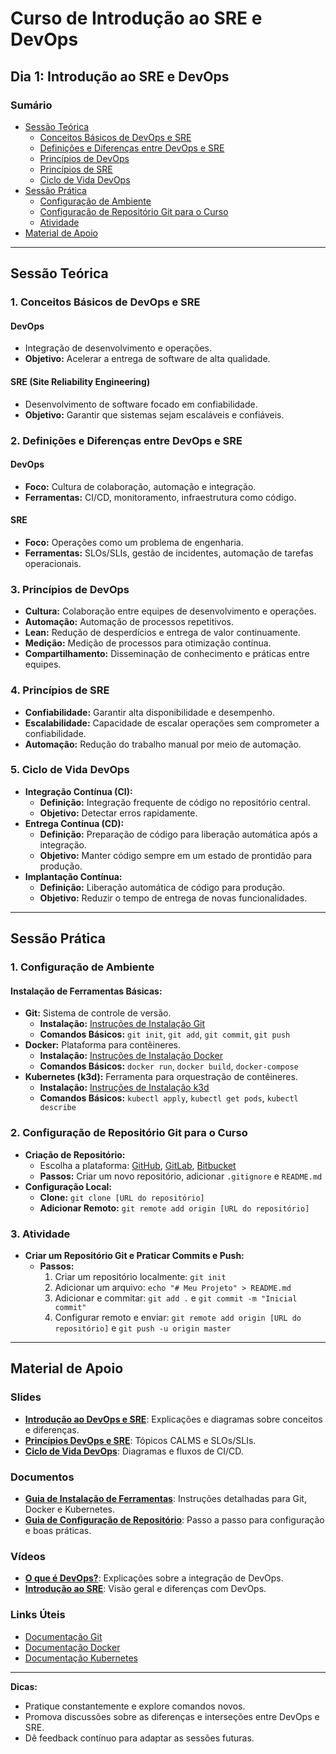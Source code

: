 # **Curso de Introdução ao SRE e DevOps**

## **Dia 1: Introdução ao SRE e DevOps**

### **Sumário**
- [Sessão Teórica](#sessão-teórica)
  - [Conceitos Básicos de DevOps e SRE](#1-conceitos-básicos-de-devops-e-sre)
  - [Definições e Diferenças entre DevOps e SRE](#2-definições-e-diferenças-entre-devops-e-sre)
  - [Princípios de DevOps](#3-princípios-de-devops)
  - [Princípios de SRE](#4-princípios-de-sre)
  - [Ciclo de Vida DevOps](#5-ciclo-de-vida-devops)
- [Sessão Prática](#sessão-prática)
  - [Configuração de Ambiente](#1-configuração-de-ambiente)
  - [Configuração de Repositório Git para o Curso](#2-configuração-de-repositório-git-para-o-curso)
  - [Atividade](#3-atividade)
- [Material de Apoio](#material-de-apoio)

---

## **Sessão Teórica**

### **1. Conceitos Básicos de DevOps e SRE**

#### **DevOps**
- Integração de desenvolvimento e operações.
- **Objetivo:** Acelerar a entrega de software de alta qualidade.

#### **SRE (Site Reliability Engineering)**
- Desenvolvimento de software focado em confiabilidade.
- **Objetivo:** Garantir que sistemas sejam escaláveis e confiáveis.

### **2. Definições e Diferenças entre DevOps e SRE**

#### **DevOps**
- **Foco:** Cultura de colaboração, automação e integração.
- **Ferramentas:** CI/CD, monitoramento, infraestrutura como código.

#### **SRE**
- **Foco:** Operações como um problema de engenharia.
- **Ferramentas:** SLOs/SLIs, gestão de incidentes, automação de tarefas operacionais.

### **3. Princípios de DevOps**
- **Cultura:** Colaboração entre equipes de desenvolvimento e operações.
- **Automação:** Automação de processos repetitivos.
- **Lean:** Redução de desperdícios e entrega de valor continuamente.
- **Medição:** Medição de processos para otimização contínua.
- **Compartilhamento:** Disseminação de conhecimento e práticas entre equipes.

### **4. Princípios de SRE**
- **Confiabilidade:** Garantir alta disponibilidade e desempenho.
- **Escalabilidade:** Capacidade de escalar operações sem comprometer a confiabilidade.
- **Automação:** Redução do trabalho manual por meio de automação.

### **5. Ciclo de Vida DevOps**
- **Integração Contínua (CI):**
  - **Definição:** Integração frequente de código no repositório central.
  - **Objetivo:** Detectar erros rapidamente.
- **Entrega Contínua (CD):**
  - **Definição:** Preparação de código para liberação automática após a integração.
  - **Objetivo:** Manter código sempre em um estado de prontidão para produção.
- **Implantação Contínua:**
  - **Definição:** Liberação automática de código para produção.
  - **Objetivo:** Reduzir o tempo de entrega de novas funcionalidades.

---

## **Sessão Prática**

### **1. Configuração de Ambiente**

#### **Instalação de Ferramentas Básicas:**
- **Git:** Sistema de controle de versão.
  - **Instalação:** [Instruções de Instalação Git](https://git-scm.com/book/en/v2/Getting-Started-Installing-Git)
  - **Comandos Básicos:** `git init`, `git add`, `git commit`, `git push`
- **Docker:** Plataforma para contêineres.
  - **Instalação:** [Instruções de Instalação Docker](https://docs.docker.com/get-docker/)
  - **Comandos Básicos:** `docker run`, `docker build`, `docker-compose`
- **Kubernetes (k3d):** Ferramenta para orquestração de contêineres.
  - **Instalação:** [Instruções de Instalação k3d](https://k3d.io/v5.4.9/)
  - **Comandos Básicos:** `kubectl apply`, `kubectl get pods`, `kubectl describe`

### **2. Configuração de Repositório Git para o Curso**
- **Criação de Repositório:**
  - Escolha a plataforma: [GitHub](https://github.com/), [GitLab](https://gitlab.com/), [Bitbucket](https://bitbucket.org/)
  - **Passos:** Criar um novo repositório, adicionar `.gitignore` e `README.md`
- **Configuração Local:**
  - **Clone:** `git clone [URL do repositório]`
  - **Adicionar Remoto:** `git remote add origin [URL do repositório]`

### **3. Atividade**
- **Criar um Repositório Git e Praticar Commits e Push:**
  - **Passos:**
    1. Criar um repositório localmente: `git init`
    2. Adicionar um arquivo: `echo "# Meu Projeto" > README.md`
    3. Adicionar e commitar: `git add .` e `git commit -m "Inicial commit"`
    4. Configurar remoto e enviar: `git remote add origin [URL do repositório]` e `git push -u origin master`

---

## **Material de Apoio**

### **Slides**
- **[Introdução ao DevOps e SRE](slides/intro-devops-sre.pdf)**: Explicações e diagramas sobre conceitos e diferenças.
- **[Princípios DevOps e SRE](slides/principios-devops-sre.pdf)**: Tópicos CALMS e SLOs/SLIs.
- **[Ciclo de Vida DevOps](slides/ciclo-vida-devops.pdf)**: Diagramas e fluxos de CI/CD.

### **Documentos**
- **[Guia de Instalação de Ferramentas](docs/guia-instalacao-ferramentas.pdf)**: Instruções detalhadas para Git, Docker e Kubernetes.
- **[Guia de Configuração de Repositório](docs/guia-configuracao-repositorio.pdf)**: Passo a passo para configuração e boas práticas.

### **Vídeos**
- **[O que é DevOps?](https://youtu.be/Oy5XetxUvSo)**: Explicações sobre a integração de DevOps.
- **[Introdução ao SRE](https://youtu.be/yuyUJQQudb4)**: Visão geral e diferenças com DevOps.

### **Links Úteis**
- [Documentação Git](https://git-scm.com/doc)
- [Documentação Docker](https://docs.docker.com/)
- [Documentação Kubernetes](https://kubernetes.io/docs/home/)

---

**Dicas:**
- Pratique constantemente e explore comandos novos.
- Promova discussões sobre as diferenças e interseções entre DevOps e SRE.
- Dê feedback contínuo para adaptar as sessões futuras.

